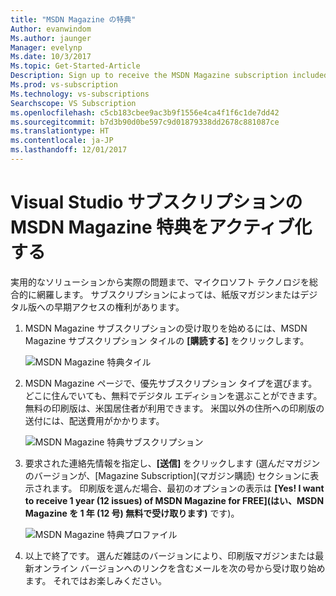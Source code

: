 ```yaml
---
title: "MSDN Magazine の特典"
Author: evanwindom
Ms.author: jaunger
Manager: evelynp
Ms.date: 10/3/2017
Ms.topic: Get-Started-Article
Description: Sign up to receive the MSDN Magazine subscription included in your Visual Studio subscription.
Ms.prod: vs-subscription
Ms.technology: vs-subscriptions
Searchscope: VS Subscription
ms.openlocfilehash: c5cb183cbee9ac3b9f1556e4ca4f1f6c1de7dd42
ms.sourcegitcommit: b7d3b90d0be597c9d01879338dd2678c881087ce
ms.translationtype: HT
ms.contentlocale: ja-JP
ms.lasthandoff: 12/01/2017
---
```

# <a name="activating-the-msdn-magazine-benefit-in-visual-studio-subscriptions"></a>Visual Studio サブスクリプションの MSDN Magazine 特典をアクティブ化する

実用的なソリューションから実際の問題まで、マイクロソフト テクノロジを総合的に網羅します。  サブスクリプションによっては、紙版マガジンまたはデジタル版への早期アクセスの権利があります。  

1.  MSDN Magazine サブスクリプションの受け取りを始めるには、MSDN Magazine サブスクリプション タイルの **[購読する]** をクリックします。 

    ![MSDN Magazine 特典タイル](_img\vs-msdn\vs-msdn-tile.png)


2.  MSDN Magazine ページで、優先サブスクリプション タイプを選びます。  どこに住んでいても、無料でデジタル エディションを選ぶことができます。  無料の印刷版は、米国居住者が利用できます。  米国以外の住所への印刷版の送付には、配送費用がかかります。  

    ![MSDN Magazine 特典サブスクリプション](_img\vs-msdn\vs-msdn-subs-page-resized.png)

3.  要求された連絡先情報を指定し、**[送信]** をクリックします   (選んだマガジンのバージョンが、[Magazine Subscription]\(マガジン購読\) セクションに表示されます。  印刷版を選んだ場合、最初のオプションの表示は **[Yes! I want to receive 1 year (12 issues) of MSDN Magazine for FREE]\(はい、MSDN Magazine を 1 年 (12 号) 無料で受け取ります\)** です)。

    ![MSDN Magazine 特典プロファイル](_img\vs-msdn\vs-msdn-profile.png)

4.  以上で終了です。  選んだ雑誌のバージョンにより、印刷版マガジンまたは最新オンライン バージョンへのリンクを含むメールを次の号から受け取り始めます。  それではお楽しみください。